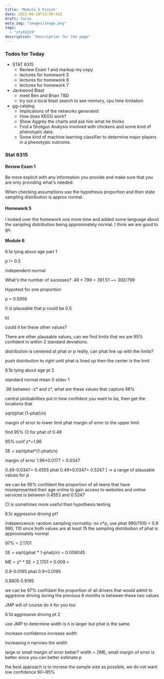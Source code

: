```yaml
---
title: 'Module 5 Finish'
date: 2023-06-29T13:50:41Z
draft: false
meta_img: "images/image.png"
tags:
  - "stat6315"
description: "Description for the page"
---
```


### Todos for Today

- STAT 6315
  - Review Exam 1 and markup my copy
  - lectures for homework 5
  - lectures for homework 6
  - lectures for homework 7
- Jackwood Blast
  - meet Ben and Brian TBD
  - try out a local blast search to see memory, cpu time limitation
- gg-catalog
  - Implications of the networks generated
  - How does KEGG work?
  - Show Aggrey the charts and ask him what he thinks
  - Find a Shotgun Analysis involved with chickens and some kind of phenotypic data.
  - Some kind of machine learning classifier to determine major players in a phenotypic outcome.
  
### Stat 6315

#### Review Exam 1

Be more explicit with any information you provide and make sure that you are only providing what's needed. 

When checking assumptions use the hypothesis proportion and then state sampling distribution is approx normal.

#### Homework 5

I looked over the homework one more time and added some language about the sampling distribution being approximately normal. I think we are good to go.

#### Module 6

6.1a lying about age part 1

p != 0.5

independent
normal

What's the number of sucesses? .49 * 799 = 391.51 ~= 392/799

Hypotest for one proportion

p = 0.5956

It is plausable that p could be 0.5

b) 

could it be these other values?

There are other plausable values, can we find limits that we are 95% confident in within 2 standard deviations. 

distribution is centered at phat or p really, can phat line up with the limits? 


push distribution to right until phat is lined up then the center is the limit


6.1b lying about age pt 2

standard normal mean 0 stdev 1

.98 between -z* and z*, what are these values that capture 98% 

central probabilities put in how confident you want to be, then get the locations that 

sqrt(phat (1-phat)/n)

margin of error to lower limit phat margin of error to the upper limit

find 95% CI for phat of 0.49 

95% conf z*=1.96

SE = sqrt(phat*(1-phat)/n) 

margin of error 1.96*0.0177 = 0.0347 

0.49-0.0347= 0.4555 phat 0.49+0.0347= 0.5247 ] -> a range of plausable values for p

we can be 95% confident the proportion of all teens that have misrepresented their age online to gain access to websites and online services is between 0.4553 and 0.5247  

CI is sometimes more useful than hypothesis testing

6.1c aggressive driving pt1

indepencence: random sampling
normality: no n*p, use phat 990/1100 = 0.9 990, 110 since both values are at least 15 the sampling distribution of phat is approximately normal

97% = 2.1701

SE = sqrt((phat * 1-phat)/n) = 0.009045

ME = z* * SE = 2.1701 * 0.009 = 

0.9-0.0195 phat 0.9+0.0195

0.8805 0.9195

we can be 97% confidant the proportion of all drivers that would admit to aggresive driving during the previous 6 months is between these two values

JMP will of course do it for you too

6.1d aggressive driving pt 2

use JMP to determine width is n is larger but phat is the same. 

increase confidence increase width

increasing n narrows the width

large or small margin of error better? width = 2ME, small margin of error is better since you can better estimate p 

the best approach is to increse the sample size as possible, we do not want low confidence 90~95%

